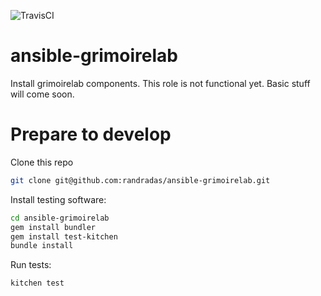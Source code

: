 ![TravisCI](https://travis-ci.org/randradas/ansible-grimoirelab.svg?branch=master)

# ansible-grimoirelab
Install grimoirelab components. This role is not functional yet. Basic
stuff will come soon.

# Prepare to develop
Clone this repo
```bash
git clone git@github.com:randradas/ansible-grimoirelab.git
```
Install testing software:
```bash
cd ansible-grimoirelab
gem install bundler
gem install test-kitchen
bundle install
```
Run tests:
```bash
kitchen test
```
